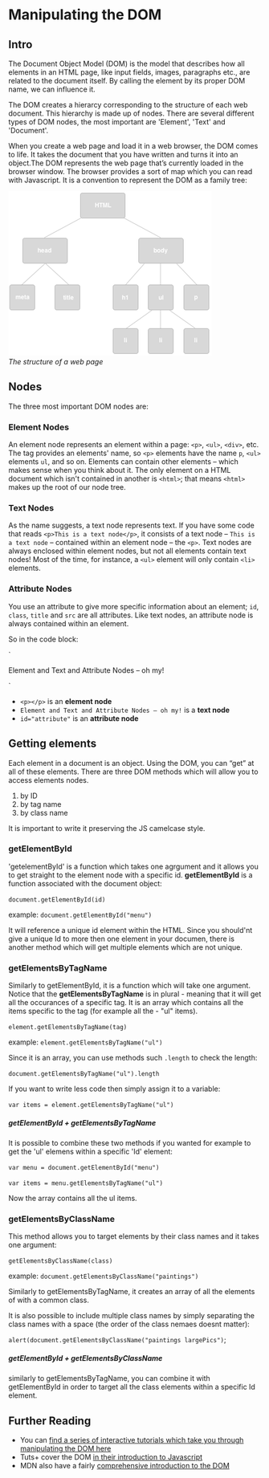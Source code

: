 # Manipulating the DOM

## Intro

The Document Object Model (DOM) is the model that describes how all elements in an HTML page, like input fields, images, paragraphs etc., are related to the document itself. By calling the element by its proper DOM name, we can influence it.

The DOM creates a hierarcy corresponding to the structure of each web document. This hierarchy is made up of nodes. There are several different types of DOM nodes, the most important are 'Element', 'Text' and 'Document'.

When you create a web page and load it in a web browser, the DOM comes to life. It takes the document that you have written and turns it into an object.The DOM represents the web page that’s currently loaded in the browser window. The browser provides a sort of map which you can read with Javascript. It is a convention to represent the DOM as a family tree:


![Diagram showing the structure of a web page](manipulating-the-dom-README-diagram.png)  
_The structure of a web page_

## Nodes

The three most important DOM nodes are:

### Element Nodes
An element node represents an element within a page: `<p>`, `<ul>`, `<div>`, etc. The tag provides an elements' name, so `<p>` elements have the name `p`, `<ul>` elements `ul`, and so on. Elements can contain other elements – which makes sense when you think about it. The only element on a HTML document which isn't contained in another is `<html>`; that means `<html>` makes up the root of our node tree.

### Text Nodes
As the name suggests, a text node represents text. If you have some code that reads `<p>This is a text node</p>`, it consists of a text node – `This is a text node` – contained within an element node – the `<p>`. Text nodes are always enclosed within element nodes, but not all elements contain text nodes! Most of the time, for instance, a `<ul>` element will only contain `<li>` elements.

### Attribute Nodes
You use an attribute to give more specific information about an element; `id`, `class`, `title` and `src` are all attributes. Like text nodes, an attribute node is always contained within an element.

So in the code block:

`<p id="attribute">
	Element and Text and Attribute Nodes – oh my!
</p>`

* `<p></p>` is an **element node**
* `Element and Text and Attribute Nodes – oh my!` is a **text node**
* `id="attribute"` is an **attribute node**



## Getting elements
Each element in a document is an object. Using the DOM, you can “get” at all of these elements.
There are three DOM methods which will allow you to access elements nodes.  

1. by ID
2. by tag name
3. by class name

It is important to write it preserving the JS camelcase style.

### getElementById
'getelementById' is a function which takes one agrgument and it allows you to get straight to the element node with a specific id. **getElementById** is a function associated with the document object:

  `document.getElementById(id)`

  example: `document.getElementById("menu")`

It will reference a unique id element within the HTML.
Since you should'nt give a unique Id to more then one element in your documen, there is another method which will get multiple elements which are not unique.

### getElementsByTagName

Similarly to getElementById, it is a function which will take one argument. Notice that the **getElementsByTagName** is in plural - meaning that it will get all the occurances of a specific tag. It is an array which contains all the items specific to the tag (for example all the - "ul" items).

`element.getElementsByTagName(tag)`

example: `element.getElementsByTagName("ul")`

Since it is an array, you can use methods such `.length` to check the length:

`document.getElementsByTagName("ul").length`

If you want to write less code then simply assign it to a variable:

`var items = element.getElementsByTagName("ul")`

##### getElementById + getElementsByTagName

It is possible to combine these two methods if you wanted for example to get the 'ul' elemens within a specific 'Id' element:

`var menu = document.getElementById("menu")`

`var items = menu.getElementsByTagName("ul")`

Now the array contains all the ul items.

### getElementsByClassName

This method allows you to target elements by their class names and it takes one argument:

`getElementsByClassName(class)`

example: `document.getElementsByClassName("paintings")`

Similarly to getElementsByTagName, it creates an array of all the elements of with a common class.

It is also possible to include multiple class names by simply separating the class names with a space (the order of the class nemaes doesnt matter):

`alert(document.getElementsByClassName("paintings largePics")`;

##### getElementById + getElementsByClassName
similarly to getElementsByTagName, you can combine it with getElementById in order to target all the class elements within a specific Id element.







## Further Reading
* You can [find a series of interactive tutorials which take you through manipulating the DOM here](https://dom-tutorials.appspot.com/static/index.html)
* Tuts+ cover the DOM [in their introduction to Javascript](http://code.tutsplus.com/tutorials/javascript-and-the-dom-series-lesson-1--net-3134)
* MDN also have a fairly [comprehensive introduction to the DOM](https://developer.mozilla.org/en-US/docs/Web/API/Document_Object_Model/Introduction)
